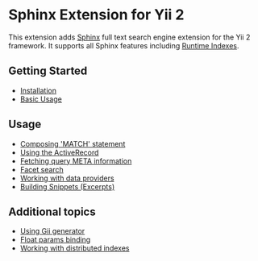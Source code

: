 Sphinx Extension for Yii 2
==========================

This extension adds [Sphinx](http://sphinxsearch.com/docs) full text search engine extension for the Yii 2 framework.
It supports all Sphinx features including [Runtime Indexes](http://sphinxsearch.com/docs/current.html#rt-indexes).

Getting Started
---------------

* [Installation](installation.md)
* [Basic Usage](basic-usage.md)

Usage
-----

* [Composing 'MATCH' statement](usage-match.md)
* [Using the ActiveRecord](usage-ar.md)
* [Fetching query META information](usage-meta.md)
* [Facet search](usage-facets.md)
* [Working with data providers](usage-data-providers.md)
* [Building Snippets (Excerpts)](usage-snippets.md)

Additional topics
-----------------

* [Using Gii generator](topics-gii.md)
* [Float params binding](topics-float-param-binding.md)
* [Working with distributed indexes](distributed-indexes.md)

